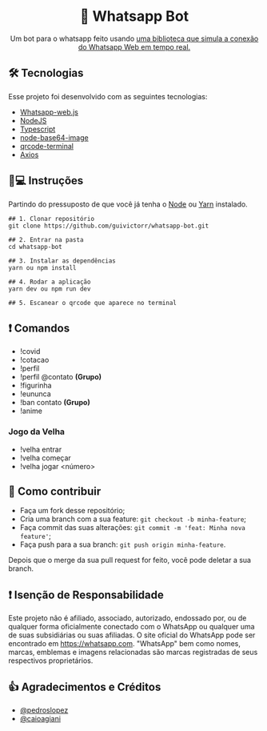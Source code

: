 <h1 align='center'>🤖 Whatsapp Bot</h1>
<p align='center'>Um bot para o whatsapp feito usando <a href="https://github.com/pedroslopez/whatsapp-web.js">uma biblioteca que simula a conexão do Whatsapp Web em tempo real.</a></p>

## 🛠 Tecnologias

Esse projeto foi desenvolvido com as seguintes tecnologias:

- [Whatsapp-web.js](https://github.com/pedroslopez/whatsapp-web.js)
- [NodeJS](https://nodejs.org/)
- [Typescript](https://typescriptlang.org/)
- [node-base64-image]()
- [qrcode-terminal](https://www.npmjs.com/package/node-base64-image)
- [Axios](https://www.npmjs.com/package/axios)

## 📱💻 Instruções

Partindo do pressuposto de que você já tenha o [Node](https://nodejs.org) ou [Yarn](https://yarnpkg.com/) instalado.

```
## 1. Clonar repositório
git clone https://github.com/guivictorr/whatsapp-bot.git

## 2. Entrar na pasta
cd whatsapp-bot

## 3. Instalar as dependências
yarn ou npm install

## 4. Rodar a aplicação
yarn dev ou npm run dev

## 5. Escanear o qrcode que aparece no terminal
```

## ❗ Comandos

- !covid <uf>
- !cotacao
- !perfil
- !perfil @contato **(Grupo)**
- !figurinha
- !eununca
- !ban contato **(Grupo)**
- !anime <nome>

### Jogo da Velha
- !velha entrar
- !velha começar
- !velha jogar <número>

## 🤔 Como contribuir

- Faça um fork desse repositório;
- Cria uma branch com a sua feature: `git checkout -b minha-feature`;
- Faça commit das suas alterações: `git commit -m 'feat: Minha nova feature'`;
- Faça push para a sua branch: `git push origin minha-feature`.

Depois que o merge da sua pull request for feito, você pode deletar a sua branch.

## ❗ Isenção de Responsabilidade
Este projeto não é afiliado, associado, autorizado, endossado por, 
ou de qualquer forma oficialmente conectado com o WhatsApp ou qualquer
uma de suas subsidiárias ou suas afiliadas. O site oficial do WhatsApp pode ser encontrado em https://whatsapp.com. 
"WhatsApp" bem como nomes, marcas, emblemas e imagens relacionadas são marcas registradas de seus respectivos proprietários.

## 👍 Agradecimentos e Créditos

- [@pedroslopez](https://github.com/pedroslopez)
- [@caioagiani](https://github.com/caioagiani)
 
